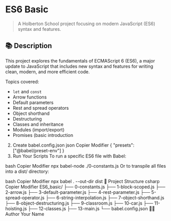 # ES6 Basic

> A Holberton School project focusing on modern JavaScript (ES6) syntax and features.

## 📚 Description

This project explores the fundamentals of ECMAScript 6 (ES6), a major update to JavaScript that includes new syntax and features for writing clean, modern, and more efficient code.

Topics covered:

- `let` and `const`
- Arrow functions
- Default parameters
- Rest and spread operators
- Object shorthand
- Destructuring
- Classes and inheritance
- Modules (import/export)
- Promises (basic introduction
2. Create babel.config.json
json
Copier
Modifier
{
  "presets": ["@babel/preset-env"]
}
3. Run Your Scripts
To run a specific ES6 file with Babel:

bash
Copier
Modifier
npx babel-node ./0-constants.js
Or to transpile all files into a dist/ directory:

bash
Copier
Modifier
npx babel . --out-dir dist
📁 Project Structure
csharp
Copier
Modifier
ES6_basic/
├── 0-constants.js
├── 1-block-scoped.js
├── 2-arrow.js
├── 3-default-parameter.js
├── 4-rest-parameter.js
├── 5-spread-operator.js
├── 6-string-interpolation.js
├── 7-object-shorthand.js
├── 8-object-destructuring.js
├── 9-classroom.js
├── 10-car.js
├── 11-hoisting.js
├── 12-classes.js
├── 13-main.js
└── babel.config.json
👨‍💻 Author
Your Name
